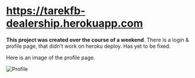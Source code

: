 # https://tarekfb-dealership.herokuapp.com

**This project was created over the course of a weekend**. There is a login & profile page, that didn't work on heroku deploy. Has yet to be fixed.

Here is an image of the profile page.

![Profile](https://i.imgur.com/MBa7JeW.png)
